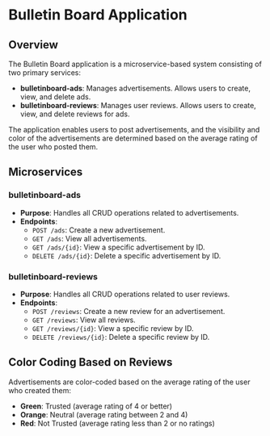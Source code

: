 # Bulletin Board Application

## Overview

The Bulletin Board application is a microservice-based system consisting of two primary services:
- **bulletinboard-ads**: Manages advertisements. Allows users to create, view, and delete ads.
- **bulletinboard-reviews**: Manages user reviews. Allows users to create, view, and delete reviews for ads.

The application enables users to post advertisements, and the visibility and color of the advertisements are determined based on the average rating of the user who posted them. 

## Microservices

### bulletinboard-ads

- **Purpose**: Handles all CRUD operations related to advertisements.
- **Endpoints**:
  - `POST /ads`: Create a new advertisement.
  - `GET /ads`: View all advertisements.
  - `GET /ads/{id}`: View a specific advertisement by ID.
  - `DELETE /ads/{id}`: Delete a specific advertisement by ID.

### bulletinboard-reviews

- **Purpose**: Handles all CRUD operations related to user reviews.
- **Endpoints**:
  - `POST /reviews`: Create a new review for an advertisement.
  - `GET /reviews`: View all reviews.
  - `GET /reviews/{id}`: View a specific review by ID.
  - `DELETE /reviews/{id}`: Delete a specific review by ID.

## Color Coding Based on Reviews

Advertisements are color-coded based on the average rating of the user who created them:

- **Green**: Trusted (average rating of 4 or better)
- **Orange**: Neutral (average rating between 2 and 4)
- **Red**: Not Trusted (average rating less than 2 or no ratings)


